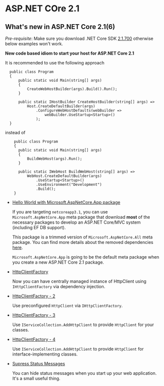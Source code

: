 # ASP.NET COre 2.1


## What's new in ASP.NET Core 2.1(6)

  *Pre-requisite*: Make sure you download .NET Core SDK [2.1.700](https://dotnet.microsoft.com/download/dotnet-core/2.1) otherwise below examples won't work.

  **New code based idiom to start your host for ASP.NET Core 2.1**

  It is recommended to use the following approach 

  ```CSharp
    public class Program
    {
        public static void Main(string[] args)
        {
            CreateWebHostBuilder(args).Build().Run();
        }

        public static IHostBuilder CreateHostBuilder(string[] args) =>
            Host.CreateDefaultBuilder(args)
                .ConfigureWebHostDefaults(webBuilder =>
                    webBuilder.UseStartup<Startup>()
                );
    }
  ```

  instead of

  ```CSharp
      public class Program
      {
        public static void Main(string[] args)
        {
            BuildWebHost(args).Run();
        }

        public static IWebHost BuildWebHost(string[] args) =>
            WebHost.CreateDefaultBuilder(args)
                .UseStartup<Startup>()
                .UseEnvironment("Development")
                .Build();
      }
  ```

  * [Hello World with Microsoft.AspNetCore.App package](hello-world-startup-app-package)

    If you are targeting `netcoreapp3.1`, you can use `Microsoft.AspNetCore.App` meta package that download **most** of the necessary packages to develop an ASP.NET Core/MVC system (including EF DB support).

    This package is a trimmed version of `Microsoft.AspNetCore.All` meta package. You can find more details about the removed dependencies [here](https://github.com/aspnet/Announcements/issues/287).

    `Microsoft.AspNetCore.App` is going to be the default meta package when you create a new ASP.NET Core 2.1 package.

  * [HttpClientFactory](httpclientfactory)

    Now you can have centrally managed instance of HttpClient using ```IHttpClientFactory``` via dependency injection.

  * [HttpClientFactory - 2](httpclientfactory-2)

    Use preconfigured `HttpClient` via `IHttpClientFactory`.

  * [HttpClientFactory - 3](httpclientfactory-3)

    Use `IServiceCollection.AddHttpClient` to provide `HttpClient` for your classes.

  * [HttpClientFactory - 4](httpclientfactory-4)

    Use `IServiceCollection.AddHttpClient` to provide `HttpClient` for interface-implementing classes.

  * [Supress Status Messages](suppress-status-messages)

    You can hide status messages when you start up your web application. It's a small useful thing.
